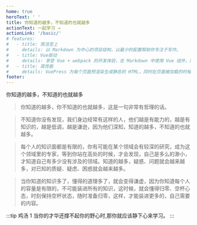 ```yaml
---
home: true
heroText: ' '
title: 你知道的越多，不知道的也就越多
actionText: 一起学习 →
actionLink: '/basic/'
# features:
#   - title: 简洁至上
#     details: 以 Markdown 为中心的项目结构，以最少的配置帮助你专注于写作。
#   - title: Vue驱动
#     details: 享受 Vue + webpack 的开发体验，在 Markdown 中使用 Vue 组件，同时可以使用 Vue 来开发自定义主题。
#   - title: 高性能
#     details: VuePress 为每个页面预渲染生成静态的 HTML，同时在页面被加载的时候，将作为 SPA 运行。
footer:
---
```


你知道的越多，不知道的也就越多

> 你知道的越多，你不知道的也就越多，这是一句非常有哲理的话。

> 不知道你没有发现，我们身边经常有这样的人，他们越是有能力的，越是有知识的，越是低调，越是谦逊，因为他们深知，知道的越多，不知道的也就越多。

> 每个人的知识面都是有限的，你有可能在某个领域会有较深的研究，成为这个领域里的专家，等到你站在高处的时候，才会发现，自己是多么的渺小，才知道自己有多少没有涉及的领域。知道的越多，疑惑、问题就会越来越多，对已知的质疑、疑虑、困惑就会越来越多。

> 当你知道的知识多了，懂得的道理多了，就会变得谦虚，因为你知道每个人的容量是有限的，不可能装进所有的知识，这时候，就会懂得归零、空杯心态，时刻保持空杯状态，随时准备归零，这样，才能装进更多的，自己需要的内容。

:::tip 鸡汤 1
当你的才华还撑不起你的野心时,那你就应该静下心来学习。
:::

<!-- ::: warning as
This is a warning
:::

::: danger
This is a dangerous warning
::: -->
